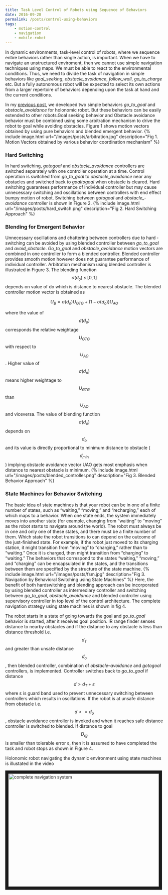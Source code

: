 ```yaml
---
title: Task Level Control of Robots using Sequence of Behaviors
date: 2016-09-28
permalink: /posts/control-using-behaviors
tags: 
    - motion-control 
    - navigation
    - mobile-robot
---
```

In dynamic environments, task-level control of robots, where we sequence entire behaviors rather than single action, is important. When we have to navigate an unstructured enviroment, then we cannot use simple navigation techniques using maps. We must be able to react to the environmental conditions. Thus, we need to divide the task of navigation in simple behaviors like *goal_seeking*, *obstacle_avoidance*, *follow_wall*, *go_to_charge* etc. But a fully autonomous robot will be expected to select its own
actions from a larger repertoire of behaviors depending upon the task at hand and the
current conditions.

In my [previous post](/blog/behavioral-control-of-holonomic-robot/), we developed two simple behaviors *go_to_goal* and *obstacle_avoidance* for holonomic robot. But these behaviors can be easily extended to other robots.Goal­ seeking behavior and Obstacle­ avoidance behavior must be combined using some arbitration mechanism to drive the robot to goal while avoiding obstacles. Figure 1 shows motion vectors obtained by using pure behaviors and blended emergent behavior.
{% include image.html url="/images/posts/arbitration.jpg" description="Fig 1. Motion Vectors obtained by various behavior coordination mechanism" %} 

### Hard Switching ###

In hard switching, *go­_to_­goal* and *obstacle_­avoidance* controllers are switched separately with one controller operation at a time. Control operation is switched from *go_­to_­goal* to *obstacle­_avoidance* near any obstacles and switched back to *goal­_to_­goal* when obstacle is cleared. Hard switching guarantees performance of individual controller but may cause unnecessary switching and oscillations between controllers with end effect bumpy motion of robot. Switching between *go­_to_­goal* and *obstacle_­avoidance* controller is shown in Figure 2. 
{% include image.html url="/images/posts/hard_switch.png" description="Fig 2. Hard Switching Approach" %} 

### Blending for Emergent Behavior ###

Unnecessary oscillations and chattering between controllers due to hard ­switching can be 
avoided by using blended controller between *go_­to_­goal* and *avoid_­obstacle*. *Go_­to_­goal* and *obstacle_­avoidance* motion vectors are combined in one controller to form a blended controller. Blended controller provides smooth motion however does not guarantee performance of individual controller. Arbitration mechanism using blended controller is illustrated in Figure 3. The blending function ​$$ \sigma(d_o)\ ε\ [0, 1] $$ depends on value of d​o which is distance to nearest obstacle. The blended controller motion vector is obtained as

$$ U_B = \sigma(d_o)U_{GTG} + (1 − \sigma(d_o))U_{AO} $$ 

where the value of $$ \sigma​(d_o) $$ corresponds the relative weightage ​$$ U_{GTG} $$ with respect to ​$$ U_{AO} $$. Higher value of $$ \sigma​(d_o) $$ means higher weightage to ​$$ U_{GTG} $$ than ​$$ U_{AO} $$ and vice­versa. The value of blending function ​$$ \sigma​(d_o) $$ depends on ​$$ d_o $$ and its value is directly proportional to ​minimum distance to obstacle ($$ d_{min} $$) implying obstacle avoidance vector ​UAO gets most emphasis when distance to nearest obstacle is minimum.
{% include image.html url="/images/posts/blended_controller.png" description="Fig 3. Blended Behavior Approach" %}

### State Machines for Behavior Switching ###

The basic idea of state machines is that your robot can be in one of a finite number of states, such as “waiting,” “moving,” and “recharging,” each of which maps to a behavior. When one state ends, the system immediately moves into another state (for example, changing from “waiting” to “moving” as the robot starts to navigate around the world). The robot must always be in one and only one of these states, and there must be a finite number of them. Which state the robot transitions to can depend on the outcome of the just-finished state. For example, if the robot just moved to its charging station, it might transition from “moving” to “charging,” rather than to “waiting.” Once it is charged, then might transition from “charging” to “waiting.” The behaviors that correspond to the states “waiting,” “moving,” and “charging” can be encapsulated in the states, and the transitions between them are specified by the structure of the state machine.
{% include image.html url="/images/posts/fsm.jpg" description="Fig 3. Navigation by Behavioral Switching using State Machines" %}
Here, the benefit of both hard­switching and blending approach can be incorporated by using blended controller as intermediary controller and switching between *go_­to_­goal*, 
*obstacle­_avoidance* and blended controller using supervisory controller in top level of the control architecture. The complete navigation strategy using state machines is shown in fig 4.

The robot starts in a state of going towards the goal and *go_to_goal* behavior is started, after it receives goal position. IR range finder senses distance 
to nearby obstacles and if the distance to any obstacle is less than distance threshold i.e. ​$$ d_T $$ and greater than unsafe distance ​$$ d_o $$, then blended controller, combination of *obstacle–avoidance* and *go­_to_­goal* controllers, is implemented. Controller switches back to  *go_­to_­goal* if distance ​$$ d>d_T+ε $$ where ​ε is guard band used to prevent unnecessary switching between controllers which results in oscillations. If the robot is at unsafe distance from obstacle i.e. $$ ​d<=d_o $$, obstacle­ avoidance controller is invoked and when it reaches safe distance controller is switched to blended. If distance to goal ​$$ D_{rg} $$ is smaller than tolerable error ε, then it is assumed to have completed the task and robot stops as shown in Figure 4.

Holonomic robot navigating the dynamic environment using state machines is illustated in the video

<a href="http://www.youtube.com/watch?feature=player_embedded&v=L2yUD7iAUaE
" target="_blank"><img src="http://img.youtube.com/vi/L2yUD7iAUaE/0.jpg" 
alt="complete navigation system" margin="auto" margin-left="100px" width="480" height="360" border="10" /></a>